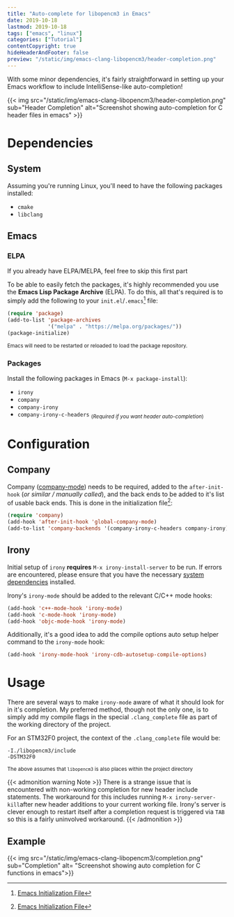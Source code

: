 ```yaml
---
title: "Auto-complete for libopencm3 in Emacs"
date: 2019-10-18
lastmod: 2019-10-18
tags: ["emacs", "linux"]
categories: ["Tutorial"]
contentCopyright: true
hideHeaderAndFooter: false
preview: "/static/img/emacs-clang-libopencm3/header-completion.png"
---
```

With some minor dependencies, it's fairly straightforward in setting up your
Emacs workflow to include IntelliSense-like auto-completion!

{{< img src="/static/img/emacs-clang-libopencm3/header-completion.png"
    sub="Header Completion"
    alt="Screenshot showing auto-completion for C header files in emacs" >}}

<!--more-->

# Dependencies

## System

Assuming you're running Linux, you'll need to have the following packages
installed:

- `cmake`
- `libclang`

## Emacs

### ELPA

If you already have ELPA/MELPA, feel free to skip this first part

To be able to easily fetch the packages, it's highly recommended you use the
**Emacs Lisp Package Archive** (ELPA). To do this, all that's required is to
simply add the following to your `init.el`/`.emacs`[^1] file:

```lisp
(require 'package)
(add-to-list 'package-archives
             '("melpa" . "https://melpa.org/packages/"))
(package-initialize)
```

<sub>Emacs will need to be restarted or reloaded to load the package
repository.</sub>

### Packages

Install the following packages in Emacs (`M-x package-install`):

- `irony`
- `company`
- `company-irony`
- `company-irony-c-headers` <sub>(_Required if you want header auto-completion_)</sub>

# Configuration

## Company

Company ([company-mode](http://company-mode.github.io/)) needs to be required,
added to the `after-init-hook` (_or similar / manually called_), and the back ends
to be added to it's list of usable back ends. This is done in the initialization
file[^1]:

```lisp
(require 'company)
(add-hook 'after-init-hook 'global-company-mode)
(add-to-list 'company-backends '(company-irony-c-headers company-irony))
```

## Irony

Initial setup of `irony` **requires** `M-x irony-install-server` to be run. If
errors are encountered, please ensure that you have the necessary [system
dependencies](https://github.com/Sarcasm/irony-mode#dependencies) installed.

Irony's `irony-mode` should be added to the relevant C/C++ mode hooks:

```lisp
(add-hook 'c++-mode-hook 'irony-mode)
(add-hook 'c-mode-hook 'irony-mode)
(add-hook 'objc-mode-hook 'irony-mode)
```

Additionally, it's a good idea to add the compile options auto setup helper
command to the `irony-mode` hook:

```lisp
(add-hook 'irony-mode-hook 'irony-cdb-autosetup-compile-options)
```

# Usage

There are several ways to make `irony-mode` aware of what it should look for in
it's completion. My preferred method, though not the only one, is to simply add
my compile flags in the special `.clang_complete` file as part of the working
directory of the project.

For an STM32F0 project, the context of the `.clang_complete` file would be:

```text
-I./libopencm3/include
-DSTM32F0
```

<sub>The above assumes that `libopencm3` is also places within the project
directory</sub>

{{< admonition warning Note >}}
There is a strange issue that is encountered with non-working completion for new
header include statements. The workaround for this includes running `M-x irony-server-kill`after new header
additions to your current working file. Irony's server is clever enough to
restart itself after a completion request is triggered via `TAB` so this is a
fairly uninvolved workaround.
{{< /admonition >}}

## Example

{{< img src="/static/img/emacs-clang-libopencm3/completion.png"
    sub="Completion"
    alt= "Screenshot showing auto completion for C functions in emacs">}}

[^1]: [Emacs Initialization File](https://www.gnu.org/software/emacs/manual/html_node/emacs/Init-File.html)
